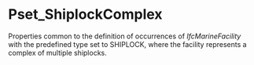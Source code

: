 # Pset_ShiplockComplex

Properties common to the definition of occurrences of _IfcMarineFacility_ with the predefined type set to SHIPLOCK, where the facility represents a complex of multiple shiplocks.
<!-- end of short definition -->

